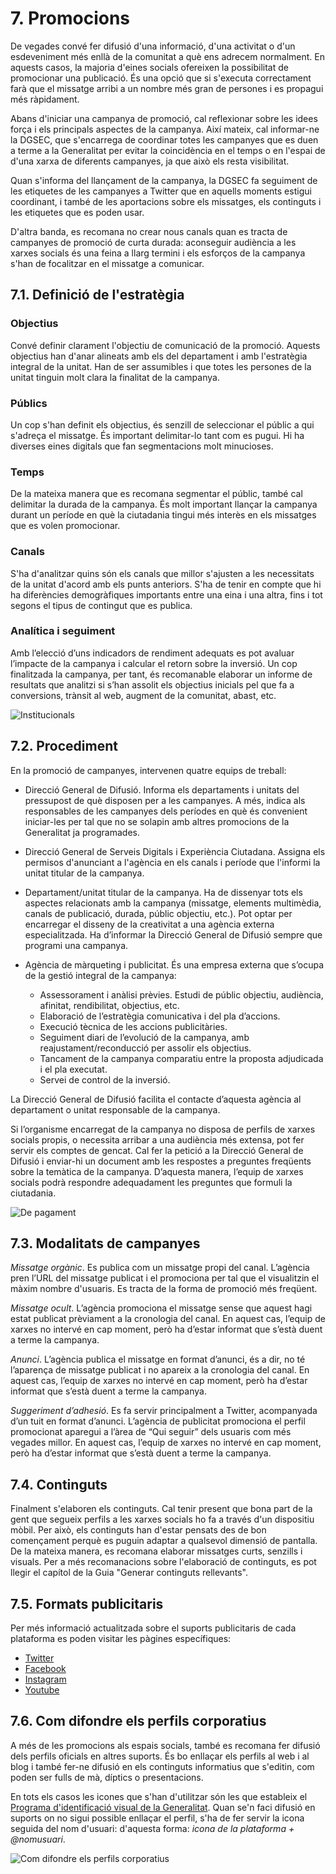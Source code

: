 # 7. Promocions

De vegades convé fer difusió d'una informació, d'una activitat o d'un esdeveniment més enllà de la comunitat a què ens adrecem normalment. En aquests casos, la majoria d'eines socials ofereixen la possibilitat de promocionar una publicació. És una opció que si s'executa correctament farà que el missatge arribi a un nombre més gran de persones i es propagui més ràpidament.

Abans d'iniciar una campanya de promoció, cal reflexionar sobre les idees força i els principals aspectes de la campanya. Així mateix, cal informar-ne la DGSEC, que s'encarrega de coordinar totes les campanyes que es duen a terme a la Generalitat per evitar la coincidència en el temps o en l'espai de d'una xarxa de diferents campanyes, ja que això els resta visibilitat.

Quan s'informa del llançament de la campanya, la DGSEC fa seguiment de les etiquetes de les campanyes a Twitter que en aquells moments estigui coordinant, i també de les aportacions sobre els missatges, els continguts i les etiquetes que es poden usar.

D'altra banda, es recomana no crear nous canals quan es tracta de campanyes de promoció de curta durada: aconseguir audiència a les xarxes socials és una feina a llarg termini i els esforços de la campanya s'han de focalitzar en el missatge a comunicar.

## 7.1. Definició de l'estratègia

### Objectius

Convé definir clarament l'objectiu de comunicació de la promoció. Aquests objectius han d'anar alineats amb els del departament i amb l'estratègia integral de la unitat. Han de ser assumibles i que totes les persones de la unitat tinguin molt clara la finalitat de la campanya.

### Públics

Un cop s'han definit els objectius, és senzill de seleccionar el públic a qui s'adreça el missatge. És important delimitar-lo tant com es pugui. Hi ha diverses eines digitals que fan segmentacions molt minucioses.

### Temps

De la mateixa manera que es recomana segmentar el públic, també cal delimitar la durada de la campanya. És molt important llançar la campanya durant un període en què la ciutadania tingui més interès en els missatges que es volen promocionar.

### Canals

S'ha d'analitzar quins són els canals que millor s'ajusten a les necessitats de la unitat d'acord amb els punts anteriors. S'ha de tenir en compte que hi ha diferències demogràfiques importants entre una eina i una altra, fins i tot segons el tipus de contingut que es publica.

### Analítica i seguiment

Amb l’elecció d’uns indicadors de rendiment adequats es pot avaluar l’impacte de la campanya i calcular el retorn sobre la inversió. Un cop finalitzada la campanya, per tant, és recomanable elaborar un informe de resultats que analitzi si s’han assolit els objectius inicials pel que fa a conversions, trànsit al web, augment de la comunitat, abast, etc. 

![ Institucionals](./assets/img/7_1_institucional.png)

## 7.2. Procediment

En la promoció de campanyes, intervenen quatre equips de treball:

- Direcció General de Difusió. Informa els departaments i unitats del pressupost de què disposen per a les campanyes. A més, indica als responsables de les campanyes dels períodes en què és convenient iniciar-les per tal que no se solapin amb altres promocions de la Generalitat ja programades. 
- Direcció General de Serveis Digitals i Experiència Ciutadana. Assigna els permisos d'anunciant a l'agència en els canals i període que l'informi la unitat titular de la campanya.
- Departament/unitat titular de la campanya. Ha de dissenyar tots els aspectes relacionats amb la campanya (missatge, elements multimèdia, canals de publicació, durada, públic objectiu, etc.). Pot optar per encarregar el disseny de la creativitat a una agència externa especialitzada. Ha d’informar la Direcció General de Difusió sempre que programi una campanya.
- Agència de màrqueting i publicitat. És una empresa externa que s’ocupa de la gestió integral de la campanya:

	- Assessorament i anàlisi prèvies. Estudi de públic objectiu, audiència, afinitat, rendibilitat, objectius, etc.
	- Elaboració de l’estratègia comunicativa i del pla d’accions.
	- Execució tècnica de les accions publicitàries.
	- Seguiment diari de l’evolució de la campanya, amb reajustament/reconducció per assolir els objectius.
	- Tancament de la campanya comparatiu entre la proposta adjudicada i el pla executat.
	- Servei de control de la inversió.
	
La Direcció General de Difusió facilita el contacte d’aquesta agència al departament o unitat responsable de la campanya.

Si l’organisme encarregat de la campanya no disposa de perfils de xarxes socials propis, o necessita arribar a una audiència més extensa, pot fer servir els comptes de gencat. Cal fer la petició a la Direcció General de Difusió i enviar-hi un document amb les respostes a preguntes freqüents sobre la temàtica de la campanya. D’aquesta manera, l’equip de xarxes socials podrà respondre adequadament les preguntes que formuli la ciutadania.

![ De pagament](./assets/img/7_2_pagament.png)

## 7.3. Modalitats de campanyes

*Missatge orgànic*. Es publica com un missatge propi del canal. L’agència pren l’URL del missatge publicat i el promociona per tal que el visualitzin el màxim nombre d'usuaris. Es tracta de la forma de promoció més freqüent.

*Missatge ocult*. L’agència promociona el missatge sense que aquest hagi estat publicat prèviament a la cronologia del canal. En aquest cas, l’equip de xarxes no intervé en cap moment, però ha d’estar informat que s’està duent a terme la campanya.

*Anunci*. L’agència publica el missatge en format d’anunci, és a dir, no té l’aparença de missatge publicat i no apareix a la cronologia del canal. En aquest cas, l’equip de xarxes no intervé en cap moment, però ha d’estar informat que s’està duent a terme la campanya.

*Suggeriment d’adhesió*. Es fa servir principalment a Twitter, acompanyada d’un tuit en format d’anunci. L’agència de publicitat promociona el perfil promocionat aparegui a l’àrea de “Qui seguir” dels usuaris com més vegades millor. En aquest cas, l’equip de xarxes no intervé en cap moment, però ha d’estar informat que s’està duent a terme la campanya.

## 7.4. Continguts

Finalment s'elaboren els continguts. Cal tenir present que bona part de la gent que segueix perfils a les xarxes socials ho fa  a través d'un dispositiu mòbil. Per això, els continguts han d'estar pensats des de bon començament perquè es puguin adaptar a qualsevol dimensió de pantalla. De la mateixa manera, es recomana elaborar missatges curts, senzills i visuals. Per a més recomanacions sobre l'elaboració de continguts, es pot llegir el capítol de la Guia "Generar continguts rellevants".

## 7.5. Formats publicitaris

Per més informació actualitzada sobre el suports publicitaris de cada plataforma es poden visitar les pàgines específiques:

- [Twitter](https://business.twitter.com/en/advertising/campaign-types.html)
- [Facebook](https://www.facebook.com/business/ads-guide)
- [Instagram](https://business.instagram.com/advertising)
- [Youtube](https://support.google.com/youtube/answer/2467968?hl=es)

## 7.6. Com difondre els perfils corporatius

A més de les promocions als espais socials, també es recomana fer difusió dels perfils oficials en altres suports. És bo enllaçar els perfils al web i al blog i també fer-ne difusió en els continguts informatius que s'editin, com poden ser fulls de mà, díptics o presentacions.

En tots els casos les icones que s'han d'utilitzar són les que estableix el [Programa d'identificació visual de la Generalitat](http://identitatcorporativa.gencat.cat/ca/aplicacions/xarxes-socials/). Quan se'n faci difusió en suports on no sigui possible enllaçar el perfil, s'ha de fer servir la icona seguida del nom d'usuari: d'aquesta forma: *icona de la plataforma + @nomusuari*.

![ Com difondre els perfils corporatius](./assets/img/7_3_promocions.jpg)

